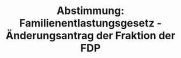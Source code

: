 ---
abstimmung:
  abstimmung: 2
  bundestagssitzung: 86
  legislaturperiode: 19
categories:
- Todo
data:
- title: Abstimmungsergebnis 20190314_2-data.pdf
  url: /res/2021-btw/abstimmungsergebnisse/20190314_2-data.pdf
- title: Abstimmungsergebnis 20190314_2_xls-data.xls
  url: /res/2021-btw/abstimmungsergebnisse/20190314_2_xls-data.xls
- title: Abstimmungsergebnis 20190314_2_xls-datacsv
  url: /res/2021-btw/abstimmungsergebnisse/csv/20190314_2_xls-datacsv
ergebnis:
  afd:
    enthaltung: 0
    gesamt: 91
    ja: 0
    nein: 83
    nichtabgegeben: 8
    ungueltig: 0
  bü90/gr:
    enthaltung: 0
    gesamt: 67
    ja: 60
    nein: 0
    nichtabgegeben: 7
    ungueltig: 0
  cdu/csu:
    enthaltung: 0
    gesamt: 246
    ja: 233
    nein: 0
    nichtabgegeben: 13
    ungueltig: 0
  die linke.:
    enthaltung: 0
    gesamt: 69
    ja: 58
    nein: 0
    nichtabgegeben: 11
    ungueltig: 0
  fdp:
    enthaltung: 0
    gesamt: 80
    ja: 71
    nein: 0
    nichtabgegeben: 9
    ungueltig: 0
  file: 20190314_2_xls-data.xls
  fraktionslos:
    enthaltung: 3
    gesamt: 4
    ja: 1
    nein: 0
    nichtabgegeben: 0
    ungueltig: 0
  spd:
    enthaltung: 0
    gesamt: 152
    ja: 138
    nein: 0
    nichtabgegeben: 14
    ungueltig: 0
layout: abstimmung
links:
- title: Link zu bundestag.de
  url: https://www.bundestag.de/parlament/plenum/abstimmung/abstimmung?id=552
preview: 'Deutscher Bundestag


  86. Sitzung des Deutschen Bundestages

  am Donnerstag, 14. März 2019


  Endgültiges Ergebnis der Namentlichen Abstimmung Nr. 2


  Beschlussempfehlung des Ausschusses für Umwelt, Naturschutz und nukleare Sicherheit

  (16. Ausschuss)

  zu dem Antrag der Abgeordneten Marc Bernhard, Leif-Erik Holm, Peter Boehringer,

  weiterer Abgeodneter und der Fraktion der AfD

  Einheitliche Messverfahren für Stickoxide durchsetzen - Fahrverbote wirksam verhindern

  - Drucksache 19/6060 und 19/7771 -'
tags:
- Todo
title: 'Abstimmung: Familienentlastungsgesetz - Änderungsantrag der Fraktion der FDP'
---
